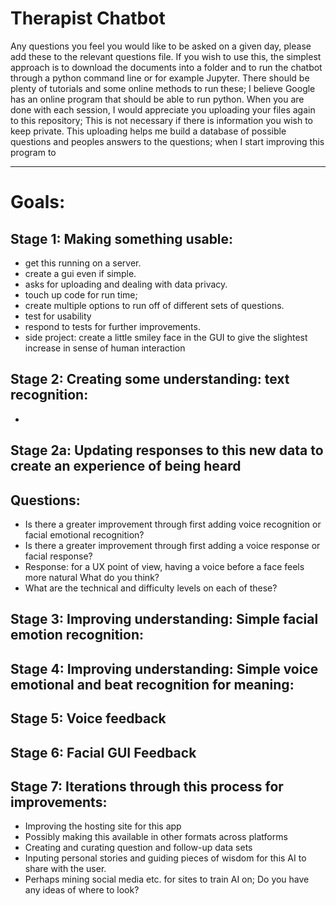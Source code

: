 # Therapist Chatbot

Any questions you feel you would like to be asked on a given day, please add these to the relevant questions file. 
If you wish to use this, the simplest approach is to download the documents into a folder and to run the chatbot through a python command line or for example Jupyter. There should be plenty of tutorials and some online methods to run these; I believe Google has an online program that should be able to run python. 
When you are done with each session, I would appreciate you uploading your files again to this repository; This is not necessary if there is information you wish to keep private. This uploading helps me build a database of possible questions and peoples answers to the questions; when I start improving this program to 


--------


# Goals:

Stage 1: Making something usable:
-
- get this running on a server.
- create a gui even if simple. 
- asks for uploading and dealing with data privacy. 
- touch up code for run time;
- create multiple options to run off of different sets of questions. 
- test for usability
- respond to tests for further improvements.
- side project: create a little smiley face in the GUI to give the slightest 
      increase in sense of human interaction

Stage 2: Creating some understanding: text recognition:
- 
-
Stage 2a: Updating responses to this new data to create an experience of being heard
-
Questions:
-
- Is there a greater improvement through first adding voice recognition or facial emotional recognition?
- Is there a greater improvement through first adding a voice response or facial response?
- Response: for a UX point of view, having a voice before a face feels more natural What do you think?
- What are the technical and difficulty levels on each of these?


Stage 3: Improving understanding: Simple facial emotion recognition: 
- 

Stage 4: Improving understanding: Simple voice emotional and beat recognition for meaning:
- 

Stage 5: Voice feedback
-

Stage 6: Facial GUI Feedback
-

Stage 7: Iterations through this process for improvements:
- 
- Improving the hosting site for this app
- Possibly making this available in other formats across platforms
- Creating and curating question and follow-up data sets
- Inputing personal stories and guiding pieces of wisdom  for this AI to share with the user.
- Perhaps mining social media etc. for sites to train AI on; Do you have any ideas of where to look?
